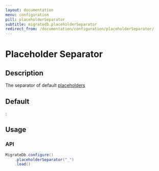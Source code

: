 ```yaml
---
layout: documentation
menu: configuration
pill: placeholderSeparator
subtitle: migratedb.placeholderSeparator
redirect_from: /documentation/configuration/placeholderSeparator/
---
```


# Placeholder Separator

## Description

The separator of default [placeholders](/migratedb/documentation/configuration/placeholder)

## Default

:

## Usage

### API

```java
MigrateDb.configure()
    .placeholderSeparator("_")
    .load()
```
